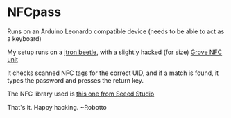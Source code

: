# NFCpass
Runs on an Arduino Leonardo compatible device (needs to be able to act as a keyboard)

My setup runs on a [jtron beetle](http://www.dfrobot.com/wiki/index.php/Beetle_SKU:DFR0282), with a slightly hacked (for size) [Grove NFC unit](http://www.seeedstudio.com/depot/Grove-NFC-p-1804.html)

It checks scanned NFC tags for the correct UID, and if a match is found, it types the password and presses the return key.

The NFC library used is [this one from Seeed Studio](https://github.com/Seeed-Studio/PN532/)

That's it. Happy hacking.
~Robotto
